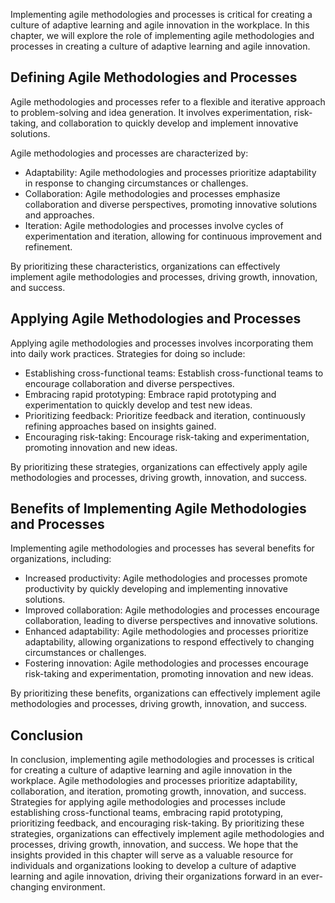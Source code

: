 
Implementing agile methodologies and processes is critical for creating a culture of adaptive learning and agile innovation in the workplace. In this chapter, we will explore the role of implementing agile methodologies and processes in creating a culture of adaptive learning and agile innovation.

Defining Agile Methodologies and Processes
------------------------------------------

Agile methodologies and processes refer to a flexible and iterative approach to problem-solving and idea generation. It involves experimentation, risk-taking, and collaboration to quickly develop and implement innovative solutions.

Agile methodologies and processes are characterized by:

* Adaptability: Agile methodologies and processes prioritize adaptability in response to changing circumstances or challenges.
* Collaboration: Agile methodologies and processes emphasize collaboration and diverse perspectives, promoting innovative solutions and approaches.
* Iteration: Agile methodologies and processes involve cycles of experimentation and iteration, allowing for continuous improvement and refinement.

By prioritizing these characteristics, organizations can effectively implement agile methodologies and processes, driving growth, innovation, and success.

Applying Agile Methodologies and Processes
------------------------------------------

Applying agile methodologies and processes involves incorporating them into daily work practices. Strategies for doing so include:

* Establishing cross-functional teams: Establish cross-functional teams to encourage collaboration and diverse perspectives.
* Embracing rapid prototyping: Embrace rapid prototyping and experimentation to quickly develop and test new ideas.
* Prioritizing feedback: Prioritize feedback and iteration, continuously refining approaches based on insights gained.
* Encouraging risk-taking: Encourage risk-taking and experimentation, promoting innovation and new ideas.

By prioritizing these strategies, organizations can effectively apply agile methodologies and processes, driving growth, innovation, and success.

Benefits of Implementing Agile Methodologies and Processes
----------------------------------------------------------

Implementing agile methodologies and processes has several benefits for organizations, including:

* Increased productivity: Agile methodologies and processes promote productivity by quickly developing and implementing innovative solutions.
* Improved collaboration: Agile methodologies and processes encourage collaboration, leading to diverse perspectives and innovative solutions.
* Enhanced adaptability: Agile methodologies and processes prioritize adaptability, allowing organizations to respond effectively to changing circumstances or challenges.
* Fostering innovation: Agile methodologies and processes encourage risk-taking and experimentation, promoting innovation and new ideas.

By prioritizing these benefits, organizations can effectively implement agile methodologies and processes, driving growth, innovation, and success.

Conclusion
----------

In conclusion, implementing agile methodologies and processes is critical for creating a culture of adaptive learning and agile innovation in the workplace. Agile methodologies and processes prioritize adaptability, collaboration, and iteration, promoting growth, innovation, and success. Strategies for applying agile methodologies and processes include establishing cross-functional teams, embracing rapid prototyping, prioritizing feedback, and encouraging risk-taking. By prioritizing these strategies, organizations can effectively implement agile methodologies and processes, driving growth, innovation, and success. We hope that the insights provided in this chapter will serve as a valuable resource for individuals and organizations looking to develop a culture of adaptive learning and agile innovation, driving their organizations forward in an ever-changing environment.
